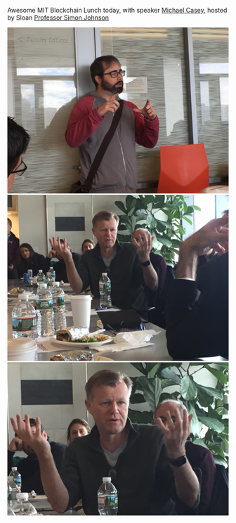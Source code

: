 Awesome MIT Blockchain Lunch today, with speaker [Michael Casey](http://www.michaeljcasey.com), hosted by Sloan [Professor Simon Johnson](http://mitsloan.mit.edu/faculty-and-research/faculty-directory/detail/?id=41226)


<img width="759" alt="lil_p" src="https://github.com/CIVICS/civics-site/blob/gh-pages/media/MIT_Blockchain_Lunch/IMG_4486.JPG">


<img width="759" alt="lil_p" src="https://github.com/CIVICS/civics-site/blob/gh-pages/media/MIT_Blockchain_Lunch/IMG_4497.JPG">


<img width="759" alt="lil_p" src="https://github.com/CIVICS/civics-site/blob/gh-pages/media/MIT_Blockchain_Lunch/MC-closer.png">
